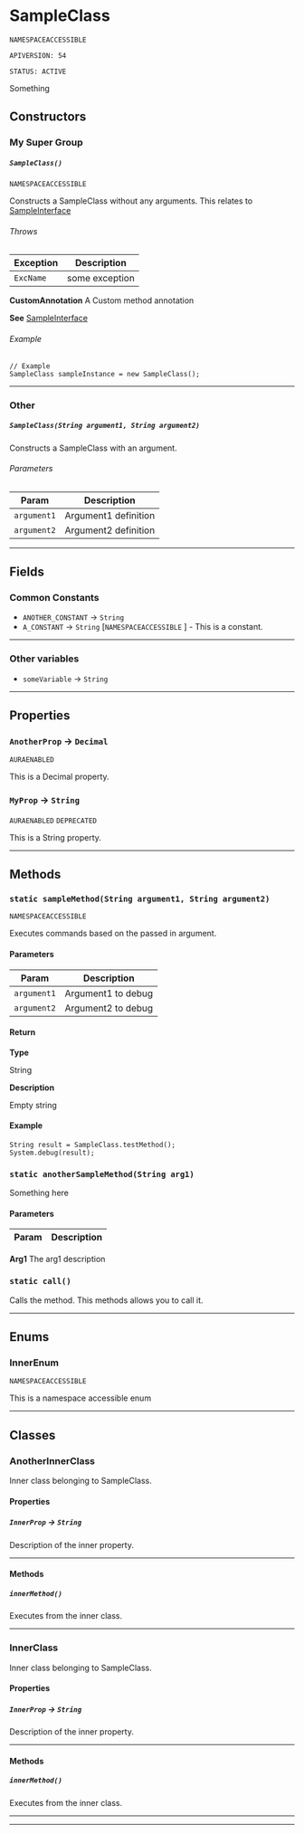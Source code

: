 # SampleClass

`NAMESPACEACCESSIBLE`

`APIVERSION: 54`

`STATUS: ACTIVE`

Something

## Constructors
### My Super Group
##### `SampleClass()`

`NAMESPACEACCESSIBLE`

Constructs a SampleClass without any arguments. This relates to [SampleInterface](/Sample-Interfaces/SampleInterface.md)

###### Throws
|Exception|Description|
|---|---|
|`ExcName`|some exception|


**CustomAnnotation** A Custom method annotation


**See** [SampleInterface](/Sample-Interfaces/SampleInterface.md)

###### Example
```apex
// Example
SampleClass sampleInstance = new SampleClass();
```

---
### Other
##### `SampleClass(String argument1, String argument2)`

Constructs a SampleClass with an argument.

###### Parameters
|Param|Description|
|---|---|
|`argument1`|Argument1 definition|
|`argument2`|Argument2 definition|

---
## Fields
### Common Constants

* `ANOTHER_CONSTANT` → `String` 
* `A_CONSTANT` → `String` [`NAMESPACEACCESSIBLE` ]  - This is a constant.
---
### Other variables

* `someVariable` → `String` 
---
## Properties

### `AnotherProp` → `Decimal`

`AURAENABLED` 

This is a Decimal property.

### `MyProp` → `String`

`AURAENABLED` 
`DEPRECATED` 

This is a String property.

---
## Methods
### `static sampleMethod(String argument1, String argument2)`

`NAMESPACEACCESSIBLE`

Executes commands based on the passed in argument.

#### Parameters
|Param|Description|
|---|---|
|`argument1`|Argument1 to debug|
|`argument2`|Argument2 to debug|

#### Return

**Type**

String

**Description**

Empty string

#### Example
```apex
String result = SampleClass.testMethod();
System.debug(result);
```

### `static anotherSampleMethod(String arg1)`

Something here

#### Parameters
|Param|Description|
|---|---|


**Arg1** The arg1 description

### `static call()`

Calls the method. This methods allows you to call it.

---
## Enums
### InnerEnum

`NAMESPACEACCESSIBLE`

This is a namespace accessible enum


---
## Classes
### AnotherInnerClass

Inner class belonging to SampleClass.

#### Properties

##### `InnerProp` → `String`


Description of the inner property.

---
#### Methods
##### `innerMethod()`

Executes from the inner class.

---

### InnerClass

Inner class belonging to SampleClass.

#### Properties

##### `InnerProp` → `String`


Description of the inner property.

---
#### Methods
##### `innerMethod()`

Executes from the inner class.

---

---
